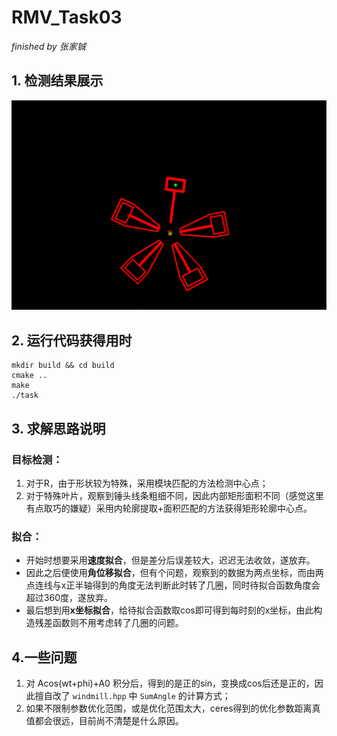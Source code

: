 # RMV_Task03
*finished by 张家铖*  
## 1. 检测结果展示
![show.png](./assets/show.png)
## 2. 运行代码获得用时
```
mkdir build && cd build
cmake ..
make
./task
```

## 3. 求解思路说明  
### 目标检测：
1. 对于R，由于形状较为特殊，采用模块匹配的方法检测中心点；
2. 对于特殊叶片，观察到锤头线条粗细不同，因此内部矩形面积不同（感觉这里有点取巧的嫌疑）采用内轮廓提取+面积匹配的方法获得矩形轮廓中心点。
### 拟合：
- 开始时想要采用**速度拟合**，但是差分后误差较大，迟迟无法收敛，遂放弃。
- 因此之后便使用**角位移拟合**，但有个问题，观察到的数据为两点坐标，而由两点连线与x正半轴得到的角度无法判断此时转了几圈，同时待拟合函数角度会超过360度，遂放弃。
- 最后想到用**x坐标拟合**，给待拟合函数取cos即可得到每时刻的x坐标，由此构造残差函数则不用考虑转了几圈的问题。


## 4.一些问题
1. 对 Acos(wt+phi)+A0 积分后，得到的是正的sin，变换成cos后还是正的，因此擅自改了 `windmill.hpp` 中 `SumAngle` 的计算方式；
2. 如果不限制参数优化范围，或是优化范围太大，ceres得到的优化参数距离真值都会很远，目前尚不清楚是什么原因。
